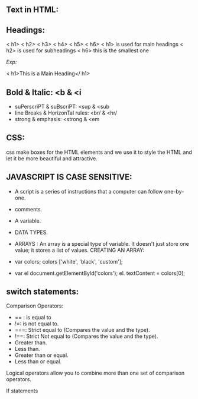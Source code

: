 ## Text in HTML: 
 


## Headings:

< h1> < h2> < h3> < h4> < h5> < h6> < h1> is used for main headings < h2> is used for subheadings < h6> this is the smallest one

*Exp:*

< h1>This is a Main Heading</ h1>

## Bold & Italic: <b & <i
+ suPerscriPT & suBscriPT: <sup & <sub
+ line Breaks & HorizonTal rules: <br/ & <hr/
+ strong & emphasis: <strong & <em

## CSS:

css make boxes for the HTML elements and we use it to style the HTML and let it be more beautiful and attractive.

## JAVASCRIPT IS CASE SENSITIVE: 
* A script is a series of instructions that a computer can follow one-by-one. 
* comments.
* A variable.
* DATA TYPES.
* ARRAYS : An array is a special type of variable. It doesn't just store one value; it stores a list of values.
CREATING AN ARRAY:

* var colors; colors ['white', 'black', 'custom'];

* var el document.getElementByld('colors'); el. textContent = colors[0];

## switch statements: 

Comparison Operators:

* == : is equal to
* !=: is not equal to.
* ===: Strict equal to (Compares the value and the type).
* !==: Strict Not equal to (Compares the value and the type).
* Greater than.
* Less than.
* Greater than or equal.
* Less than or equal.

Logical operators allow you to combine more than one set of comparison operators.

If statements



